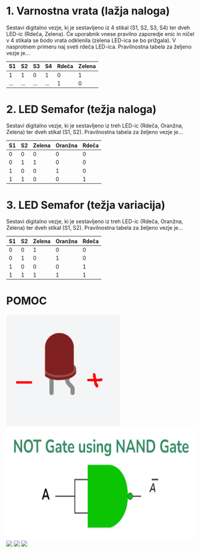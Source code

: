
# 1. Varnostna vrata (lažja naloga)
Sestavi digitalno vezje, ki je sestavljeno iz 4 stikal (S1, S2, S3, S4) ter dveh LED-ic (Rdeča, Zelena).
Če uporabnik vnese pravilno zaporedje enic in ničel v 4 stikala se bodo vrata odklenila (zelena LED-ica se bo prižgala).
V nasprotnem primeru naj sveti rdeča LED-ica.
Pravilnostna tabela za željeno vezje je...

| S1  | S2  | S3  | S4  | Rdeča | Zelena |
|-----|-----|-----|-----|-------|--------|
| 1   | 1   | 0   | 1   | 0     | 1      |
| ... | ... | ... | ... | 1     | 0      |

# 2. LED Semafor (težja naloga)
Sestavi digitalno vezje, ki je sestavljeno iz treh LED-ic (Rdeča, Oranžna, Zelena) ter dveh stikal (S1, S2).
Pravilnostna tabela za željeno vezje je...

| S1 | S2 | Zelena | Oranžna | Rdeča |
|----|----|--------|---------|-------|
| 0  | 0  | 0      | 0       | 0     |
| 0  | 1  | 1      | 0       | 0     |
| 1  | 0  | 0      | 1       | 0     |
| 1  | 1  | 0      | 0       | 1     |

# 3. LED Semafor (težja variacija)
Sestavi digitalno vezje, ki je sestavljeno iz treh LED-ic (Rdeča, Oranžna, Zelena) ter dveh stikal (S1, S2).
Pravilnostna tabela za željeno vezje je...

| S1 | S2 | Zelena | Oranžna | Rdeča |
|----|----|--------|---------|-------|
| 0  | 0  | 1      | 0       | 0     |
| 0  | 1  | 0      | 1       | 0     |
| 1  | 0  | 0      | 0       | 1     |
| 1  | 1  | 1      | 1       | 1     |

# POMOC

<img height="300" src="https://github.com/urosjarc/informatika/blob/main/media/led.png">

<img height="300" src="https://github.com/urosjarc/informatika/blob/main/media/not_nand.png">

<img width="300" src="http://sullystationtechnologies.com/circuits/sn74hc08pinout.jpg">

<img width="300" src="https://m.media-amazon.com/images/I/41ztlrBA6lL._AC_UF894,1000_QL80_.jpg">

<img width="300" src="https://makeyourownchip.tripod.com/7421_logic_diagram.png">
